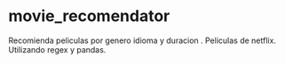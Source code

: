 # movie_recomendator
Recomienda peliculas por genero idioma y duracion . Peliculas de netflix. Utilizando regex y pandas. 
